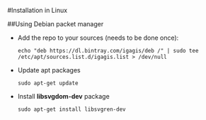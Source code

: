 #Installation in Linux

##Using Debian packet manager
- Add the repo to your sources (needs to be done once):

  ```
  echo "deb https://dl.bintray.com/igagis/deb /" | sudo tee /etc/apt/sources.list.d/igagis.list > /dev/null
  ```

- Update apt packages

  ```
  sudo apt-get update
  ```

- Install **libsvgdom-dev** package

  ```
  sudo apt-get install libsvgren-dev
  ```
